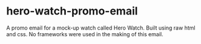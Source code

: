 # hero-watch-promo-email
A promo email for a mock-up watch called Hero Watch. Built using raw html and css. No frameworks were used in the making of this email.
